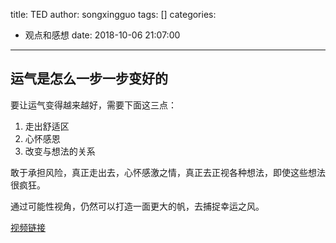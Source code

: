 title: TED
author: songxingguo
tags: []
categories:
  - 观点和感想
date: 2018-10-06 21:07:00
---
## 运气是怎么一步一步变好的

要让运气变得越来越好，需要下面这三点：

1. 走出舒适区
2. 心怀感恩
3. 改变与想法的关系

敢于承担风险，真正走出去，心怀感激之情，真正去正视各种想法，即使这些想法很疯狂。

通过可能性视角，仍然可以打造一面更大的帆，去捕捉幸运之风。

[视频链接](https://m.weibo.cn/status/GBCQusJqD?from=page_1005052217035934_profile&wvr=6&mod=weibotime&type=comment&jumpfrom=weibocom&p=qqf&c=wandoujia&display=0&retcode=6102)

<!-- more -->
